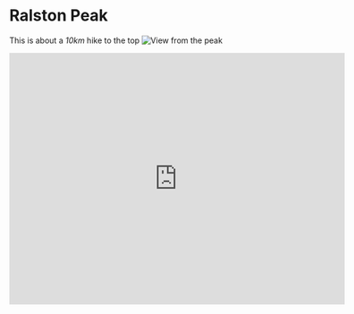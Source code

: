 # Ralston Peak

This is about a *10km* hike to the top
![View from the peak](../img/ralston.jpg)
<iframe src="https://www.google.com/maps/embed?pb=!1m18!1m12!1m3!1d12431.863898831618!2d-120.11032945900173!3d38.833240073287975!2m3!1f0!2f0!3f0!3m2!1i1024!2i768!4f13.1!3m3!1m2!1s0x80998bd753796471%3A0x5e12f339a7aeed60!2sRalston%20Peak!5e0!3m2!1sen!2sus!4v1597722789292!5m2!1sen!2sus" width="600" height="450" frameborder="0" style="border:0;" allowfullscreen="" aria-hidden="false" tabindex="0"></iframe>


